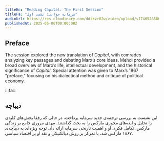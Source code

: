 ```yaml
---
titleEn: "Reading Capital: The First Session"
titleFa: "سرمایه خوانی: نشست اول"
audioUrl: https://res.cloudinary.com/ddskzr02w/video/upload/v1746528580/lantern-pine_session_01_edited_1_imumhe.mp3
publishedAt: 2025-05-06T00:00:00Z
---
```


## Preface

The session explored the new translation of *Capital*, with comrades analyzing key passages and debating Marx’s core ideas. Mehdi provided a broad overview of Marx’s life, intellectual development, and the historical significance of *Capital*. Special attention was given to Marx’s 
1867 "preface," focusing on his dialectical method and critique of political economy.

:::fa:::

## دیباچه 

این نشست به بررسی ترجمه‌ی جدید سرمایه پرداخت، در حالی که رفقا بخش‌های کلیدی را تحلیل و ایده‌های محوری مارکس را به بحث گذاشتند. مهدی مروری جامع بر زندگی مارکس، تکامل فکری او و اهمیت تاریخی سرمایه ارائه داد. توجه ویژه‌ای به دیباچه‌ی ۱۸۶۷ مارکس شد، با تمرکز بر روش دیالکتیکی و نقد او بر اقتصاد سیاسی.

